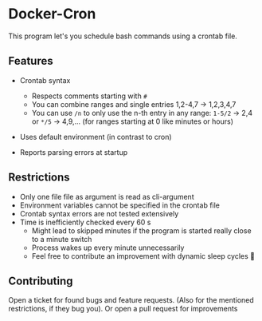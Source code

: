 # Docker-Cron

This program let's you schedule bash commands using a crontab file.

## Features

 * Crontab syntax
   * Respects comments starting with `#`
   * You can combine ranges and single entries 1,2-4,7 -> 1,2,3,4,7
   * You can use `/n` to only use the n-th entry in any range: `1-5/2` -> 
     2,4 or `*/5` -> 4,9,... (for ranges starting at 0 like minutes or hours)

 * Uses default environment (in contrast to cron)
 * Reports parsing errors at startup

## Restrictions

 * Only one file file as argument is read as cli-argument
 * Environment variables cannot be specified in the crontab file
 * Crontab syntax errors are not tested extensively
 * Time is inefficiently checked every 60 s
    * Might lead to skipped minutes if the program is started really close to a minute switch
    * Process wakes up every minute unnecessarily
    * Feel free to contribute an improvement with dynamic sleep cycles 🙂

## Contributing

Open a ticket for found bugs and feature requests. (Also for the mentioned restrictions, if they bug you).
Or open a pull request for improvements